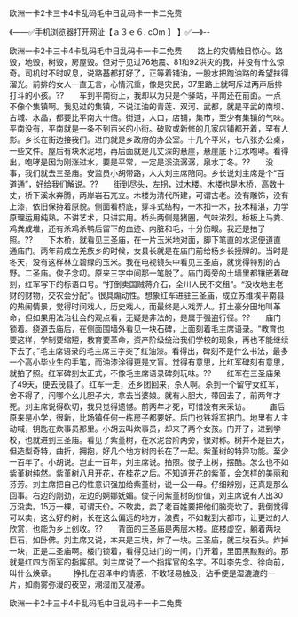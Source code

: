 欧洲一卡2卡三卡4卡乱码毛中日乱码卡一卡二免费

《——✅手机浏览器打开网沚【ａ３ｅ６. cOm 】 】✅—》--

欧洲一卡2卡三卡4卡乱码毛中日乱码卡一卡二免费　　路上的灾情触目惊心。路毁，地毁，树毁，房屋毁。但对于见过76地震、81和92洪灾的我，并没有什么惊奇。司机时不时叹息，说路基都打好了，正等着铺油，一股水把跑油路的希望抹得溜光。前排的女人一直无言，心情沉重，像是灾民，37里路上就呵斥过两声后排打斗的小孩。??　　车到平南街上，我却以为只是个驿站，平南还在前面。一点不像个集镇啊。我见过的集镇，不说江油的青莲、双河、武都，就是平武的南坝、古城、水晶，都要比平南大十倍。街道，人口，店铺，集市，至少有集镇的气味。平南没有，平南就是一条不到百米的小街。破败或新修的几家店铺都开着，罕有人影。乡长在街边接我们。进门就是乡政府的办公室。十几个平米，七八张办公桌，一些文件。屋后有块水泥地，再后面就是几丈深的悬崖，悬崖底下江水咆哮。看得出，咆哮是因为刚涨过水，要是平常，一定是溪流潺潺，泉水丁冬。??　　没事，我们就去三圣庙。安监员小胡带路，人大刘主席陪同。乡长说刘主席是个“百道通”，好给我们解说。??　　街到尽头，左拐，过木楼。木楼也是木桥，高数十丈，桥下溪水奔腾，两岸岩石兀立。木楼为清代所建，可谓古老。没有雕饰，没有上漆，依旧保持着原貌。侧面看桥底，穿斗式结构，一木扣一木，技术精湛，力学原理运用纯熟。不讲艺术，只讲实用。桥头两侧是猪圈，气味浓烈。桥板上马粪、鸡粪成堆，还有杀鸡杀鸭后留下的血迹、内脏和毛，十分伤眼。我还是拍了照。??　　下木桥，就看见三圣庙，在一片玉米地对面，脚下笔直的水泥便道直通庙门。两年前成立羌族乡的时候，女县长就是在庙门前给杨乡长授牌的。当时是冬天，没有这样林立碧绿的玉米。我在电视镜头中看见三圣庙，就觉得特别的古野。二圣庙。俊子念叨。原来三字中间那一笔脱了。庙门两旁的土墙里都镶嵌着碑刻，红军写下的标语口号。“打倒卖国贼蒋介石，全川人民不交租”。“没收地主老财的财物，交农会分配”。很具煽动性。想象红军进驻三圣庙，成立苏维埃平南县的热闹情景，觉得时间戏人，历史戏人，而最终是人戏弄人。打土豪分田地叫革命，但如果用法治社会的观点看，无疑是非法的，是属于强盗行径。??　　庙门锁着。绕道去庙后，在侧面围墙外看见一块石碑，上面刻着毛主席语录。“教育也要这样，学制要缩短，教育要革命，资产阶级统治我们学校的现象，再也不能继续下去了。”毛主席语录的毛主席三字突了红油漆。看得出，碑刻不是什么书法，最多一个高小毕业生的手笔，而油漆涂得更是文盲。觉得有意思，比红军碑刻有意思，就拍了照。红军碑刻太正式，不像毛主席语录碑刻玩味。??　　红军在三圣庙呆了49天，便去茂县了。红军一走，还乡团回来，杀人啊。杀到一个留守女红军，舍不得了，问哪个幺儿胆子大，拿去当婆娘。就有人胆大，带回去了，前两年才死。刘主席说得砍切，我只觉得遗憾。前两年才死，可惜没有来采访。　　　庙后原来是小学，很新，比场镇任何一栋房子都要好。后门也铁将军把门。地里有人主动喊，钥匙在炊事员那里。小胡去叫炊事员，却来了两个女孩。门开了，进到学校，也就进到三圣庙。看见了紫堇树，在水泥台阶两旁，很对称。树并不是巨大，但造型奇特，曲折，拥抱，好几个地方树肉长在了一起。紫堇树的特异功能。至少一百年了。小胡说。岂止一百年，刘主席说。拍照。俊子上树，摆酷。怎么也不如紫堇树纯然。紫堇树八月开花，在桂花之后。不知道开花的紫堇，会怎样的美丽和芬芳。刘主席把自己的性意识强加给紫堇树，说一公一母。仔细辨别，还真是那么回事。右边的刚劲，左边的婀娜妩媚。俊子问紫堇树的价值，刘主席说有人出30万没卖。15万一棵，可谓天价。不敢卖，卖了老百姓要把他们脑壳坎了。我倒觉得可以卖，这么好的树，长在这么偏远的地方，浪费，不如栽到大都市，让更过的人欣赏，也能为乡上创收。??　　背面的三圣庙是两层木楼。底楼虚空，躺着两块巨石，如卧佛。刘主席又说，本来是三块，炸了一块。三圣庙，就三块石头。炸掉一块，正是二圣庙啊。楼门锁着，看得见进门的一间，门开着，里面黑黢黢的。那就是红四方面军的指挥部。刘主席说了一个指挥官的名字。不叫李先念、徐向前，叫什么焕章。
　　挣扎在沼泽中的情感，不敢轻易触及，沾手便是湿漉漉的一片，如雨雾弥漫的夜空，潮湿而又凝滞。





欧洲一卡2卡三卡4卡乱码毛中日乱码卡一卡二免费
